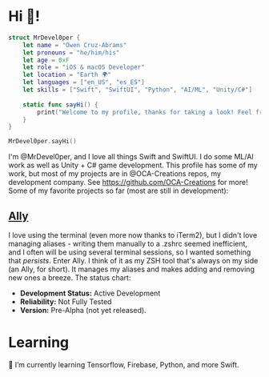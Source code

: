 # Hi 👋!
```swift
struct MrDevel0per {
    let name = "Owen Cruz-Abrams"
    let pronouns = "he/him/his"
    let age = 0xF
    let role = "iOS & macOS Developer"
    let location = "Earth 🌍"
    let languages = ["en_US", "es_ES"]
    let skills = ["Swift", "SwiftUI", "Python", "AI/ML", "Unity/C#"]
    
    static func sayHi() {
        print("Welcome to my profile, thanks for taking a look! Feel free to check out any of my projects.")
    }
}

MrDevel0per.sayHi()
```
I'm @MrDevel0per, and I love all things Swift and SwiftUI. I do some ML/AI work as well as Unity + C# game development. This profile has some of my work, but most of my projects are in @OCA-Creations repos, my development company. See https://github.com/OCA-Creations for more! Some of my favorite projects so far (most are still in development):
## [Ally](https://github.com/OCA-Creations/Ally)
I love using the terminal (even more now thanks to iTerm2), but I didn't love managing aliases - writing them manually to a .zshrc seemed inefficient, and I often will be using several terminal sessions, so I wanted something that _persists_. Enter Ally. I think of it as my ZSH tool that's always on my side (an Ally, for short). It manages my aliases and makes adding and removing new ones a breeze. The status chart:
  - **Development Status:** Active Development
  - **Reliability:** Not Fully Tested
  - **Version:** Pre-Alpha (not yet released).

# Learning
🌱 I’m currently learning Tensorflow, Firebase, Python, and more Swift.


<!-- <img width="100%" src="https://github-readme-stats.vercel.app/api?username=MrDevel0per&show_icons=true&theme=tokyonight" />
